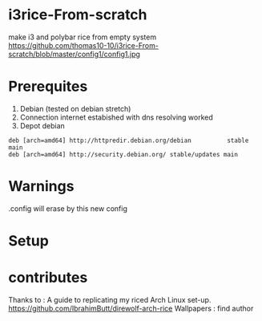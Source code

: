 # i3rice-From-scratch
make i3 and polybar rice from empty system\
https://github.com/thomas10-10/i3rice-From-scratch/blob/master/config1/config1.jpg




# Prerequites
1. Debian (tested on debian stretch)
2. Connection internet estabished with dns resolving worked
2. Depot debian
``` 
deb [arch=amd64] http://httpredir.debian.org/debian          stable         main
deb [arch=amd64] http://security.debian.org/ stable/updates main    
```

# Warnings
.config will erase by this new config

# Setup

# contributes
Thanks to : A guide to replicating my riced Arch Linux set-up. https://github.com/IbrahimButt/direwolf-arch-rice
Wallpapers : find author
